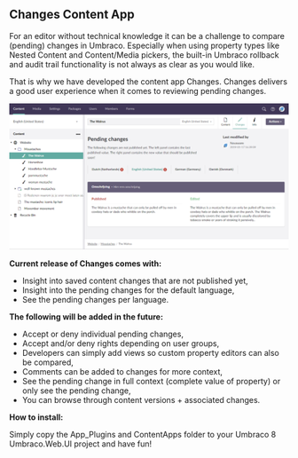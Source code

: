 
## Changes Content App
For an editor without technical knowledge it can be a challenge to compare (pending) changes in Umbraco. Especially when using property types like Nested Content and Content/Media pickers, the built-in Umbraco rollback and audit trail functionality is not always as clear as you would like.

That is why we have developed the content app Changes. Changes delivers a good user experience when it comes to reviewing pending changes.

![Change Content App](https://github.com/NovawareNL/Changes/blob/master/changescontentapp.PNG)

**Current release of Changes comes with:**

 - Insight into saved content changes that are not published yet,
 - Insight into the pending changes for the default language,
 - See the pending changes per language.

**The following will be added in the future:**

 - Accept or deny individual pending changes,
 - Accept and/or deny rights depending on user groups,
 - Developers can simply add views so custom property editors can also be compared,
 - Comments can be added to changes for more context,
 - See the pending change in full context (complete value of property) or only see the pending change,
 - You can browse through content versions + associated changes.

**How to install:**

Simply copy the App_Plugins and ContentApps folder to your Umbraco 8 Umbraco.Web.UI project and have fun!
